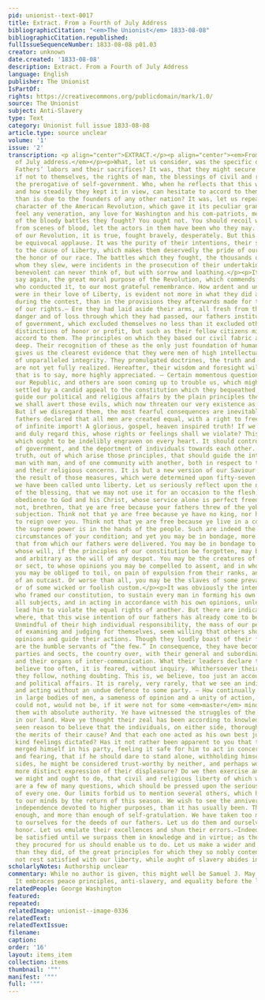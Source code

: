 ```yaml
---
pid: unionist--text-0017
title: Extract. From a Fourth of July Address
bibliographicCitation: "<em>The Unionist</em> 1833-08-08"
bibliographicCitation.republished: 
fullIssueSequenceNumber: 1833-08-08 p01.03
creator: unknown
date.created: '1833-08-08'
description: Extract. From a Fourth of July Address
language: English
publisher: The Unionist
IsPartOf: 
rights: https://creativecommons.org/publicdomain/mark/1.0/
source: The Unionist
subject: Anti-Slavery
type: Text
category: Unionist full issue 1833-08-08
article.type: source unclear
volume: '1'
issue: '2'
transcription: <p align="center">EXTRACT.</p><p align="center"><em>From a </em>4<em><sup>th</sup></em><em>
  of July address.</em></p><p>What, let us consider, was the specific object of our
  Fathers’ labors and their sacrifices? It was, that they might secure to their posterity,
  if not to themselves, the rights of man, the blessings of civil and religious liberty,
  the prerogative of self-government. Who, when he reflects that this was their object,
  and how steadily they kept it in view, can hesitate to accord to them a higher praise,
  than is due to the founders of any other nation? It was, let us repeat, the moral
  character of the American Revolution, which gave it its peculiar grandeur. Do you
  feel any veneration, any love for Washington and his com-patriots, merely on account
  of the bloody battles they fought? You ought not. You should recoil with horror
  from scenes of blood, let the actors in them have been who they may. The heroes
  of our Revolution, it is true, fought bravely, desperately. But this alone would
  be equivocal applause. It was the purity of their intentions, their self-devotion
  to the cause of Liberty, which makes them deservedly the pride of our country, and
  the honor of our race. The battles which they fought, the thousands of fellow-beings
  whom they slew, were incidents in the prosecution of their undertaking, which the
  benevolent can never think of, but with sorrow and loathing.</p><p>It is then, we
  say again, the great moral purpose of the Revolution, which commends it, and those
  who conducted it, to our most grateful remembrance. How ardent and unfeigned they
  were in their love of Liberty, is evident not more in what they did and suffered
  during the contest, than in the provisions they afterwards made for the protection
  of our rights.— Ere they had laid aside their arms, all fresh from the scenes of
  danger and of loss through which they had passed, our fathers instituted a form
  of government, which excluded themselves no less than it excluded others from all
  distinctions of honor or profit, but such as their fellow citizens might freely
  accord to them. The principles on which they based our civil fabric are broad and
  deep. Their recognition of these as the only just foundation of human governments,
  gives us the clearest evidence that they were men of high intellectual power, and
  of unparalleled integrity. They promulgated doctrines, the truth and value of which
  are not yet fully realized. Hereafter, their wisdom and foresight will be more justly,
  that is to say, more highly appreciated. — Certain momentous questions are now agitating
  our Republic, and others are soon coming up to trouble us, which might at once be
  settled by a candid appeal to the constitution which they bequeathed us. —If we
  guide our political and religious affairs by the plain principles therein propounded,
  we shall avert those evils, which now threaten our very existence as a united people.
  But if we disregard them, the most fearful consequences are inevitable.</p><p>Our
  fathers declared that all men are created equal, with a right to freedom — A declaration
  of infinite import! A glorious, gospel, heaven inspired truth! If we deeply feel
  and duly regard this, whose rights or feelings shall we violate? This is a truth
  which ought to be indelibly engraven on every heart. It should control all the measures
  of government, and the deportment of individuals towards each other. It is <em>the</em>
  truth, out of which arise those principles, that should guide the intercourse of
  man with man, and of one community with another, both in respect to their civil
  and their religious concerns. It is but a new version of our Saviour’s golden rule.</p><p>By
  the result of those measures, which were determined upon fifty-seven years ago,
  we have been called unto liberty. Let us seriously reflect upon the nature and extent
  of the blessing, that we may not use it for an occasion to the flesh, but in willing
  obedience to God and his Christ, whose service alone is perfect freedom.</p><p>Think
  not, brethren, that ye are free because your fathers threw of the yoke of colonial
  subjection. Think not that ye are free because ye have no king, nor hereditary nobility
  to reign over you. Think not that ye are free because ye live in a country where
  the supreme power is in the hands of the people. Such are indeed the highly favorable
  circumstances of your condition; and yet you may be in bondage, more abject than
  that from which our fathers were delivered. You may be in bondage to the majority,
  whose will, if the principles of our constitution be forgotten, may become as absolute
  and arbitrary as the will of any despot. You may be the creatures of your own party
  or sect, to whose opinions you may be compelled to assent, and in whose projects
  you may be obliged to toil, on pain of expulsion from their ranks, and the odium
  of an outcast. Or worse than all, you may be the slaves of some prevailing vice,
  or of some wicked or foolish custom.</p><p>It was obviously the intention of those
  who framed our constitution, to sustain every man in forming his own opinions on
  all subjects, and in acting in accordance with his own opinions, unless they would
  lead him to violate the equal rights of another. But there are indications every
  where, that this wise intention of our fathers has already come to be often disregarded.
  Unmindful of their high individual responsibility, the mass of our people, instead
  of examining and judging for themselves, seem willing that others should shape their
  opinions and guide their actions. Though they loudly boast of their freedom, they
  are the humble servants of “the few.” In consequence, they have become arrayed in
  parties and sects, the country over, with their general and subordinate leaders,
  and their organs of inter-communication. What their leaders declare to them, they
  believe too often, it is feared, without inquiry. Whithersoever their leaders go,
  they follow, nothing doubting. This is, we believe, too just an account of our religious
  and political affairs. It is rarely, very rarely, that we see an individual thinking
  and acting without an undue defence to some party. — How continually do we perceive
  in large bodies of men, a sameness of opinion and a unity of action, which there
  could not, would not be, if it were not for some <em>master</em> minds controlling
  them with absolute authority. Ye have witnessed the struggles of the rival factions
  in our land. Have ye thought their zeal has been according to knowledge? Have ye
  seen reason to believe that the individuals, on either side, thoroughly understood
  the merits of their cause? And that each one acted as his own best judgment and
  kind feelings dictated? Has it not rather been apparent to you that the individual
  merged himself in his party, feeling it safe for him to act in concert with numbers;
  and fearing, that if he should dare to stand alone, withholding himself from both
  sides, he might be considered trust-worthy by neither, and perhaps would incur some
  more distinct expression of their displeasure? Do we then exercise and enjoy, as
  we might and ought to do, that civil and religious liberty of which we are so boastful?</p><p>These
  are a few of many questions, which should be pressed upon the serious consideration
  of every one. Our limits forbid us to mention several others, which have been suggested
  to our minds by the return of this season. We wish to see the anniversary of our
  independence devoted to higher purposes, than it has usually been. There has been
  enough, and more than enough of self-gratulation. We have taken too much credit
  to ourselves for the deeds of our fathers. Let us do them and ourselves a higher
  honor. Let us emulate their excellences and shun their errors.—Indeed let us not
  be satisfied until we surpass them in knowledge and in virtue; as the superior advantages
  they procured for us should enable us to do. Let us make a wider and a higher application,
  than they did, of the great principles for which they so nobly contended. Let us
  not rest satisfied with our liberty, while aught of slavery abides in our land.</p>
scholarlyNotes: Authorship unclear
commentary: While no author is given, this might well be Samuel J. May's contribution.
  It embraces peace principles, anti-slavery, and equality before the law.
relatedPeople: George Washington
featured: 
repeated: 
relatedImage: unionist--image-0336
relatedText: 
relatedTextIssue: 
filename: 
caption: 
order: '16'
layout: items_item
collection: items
thumbnail: '""'
manifest: '""'
full: '""'
---
```

